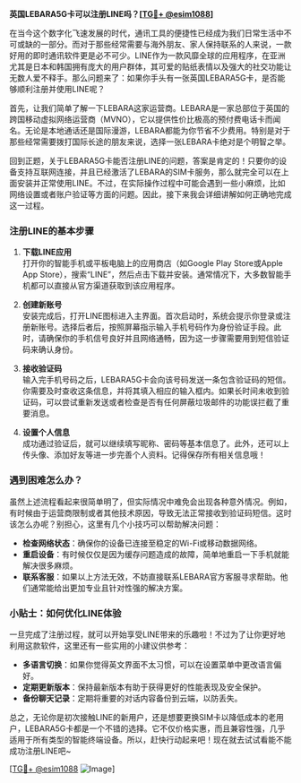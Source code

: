**英国LEBARA5G卡可以注册LINE吗？[[TG💪+ @esim1088](https://t.me/s/esim1088)]**

在当今这个数字化飞速发展的时代，通讯工具的便捷性已经成为我们日常生活中不可或缺的一部分。而对于那些经常需要与海外朋友、家人保持联系的人来说，一款好用的即时通讯软件更是必不可少。LINE作为一款风靡全球的应用程序，在亚洲尤其是日本和韩国拥有庞大的用户群体，其可爱的贴纸表情以及强大的社交功能让无数人爱不释手。那么问题来了：如果你手头有一张英国LEBARA5G卡，是否能够顺利注册并使用LINE呢？

首先，让我们简单了解一下LEBARA这家运营商。LEBARA是一家总部位于英国的跨国移动虚拟网络运营商（MVNO），它以提供性价比极高的预付费电话卡而闻名。无论是本地通话还是国际漫游，LEBARA都能为你节省不少费用。特别是对于那些经常需要拨打国际长途的朋友来说，选择一张LEBARA卡绝对是个明智之举。

回到正题，关于LEBARA5G卡能否注册LINE的问题，答案是肯定的！只要你的设备支持互联网连接，并且已经激活了LEBARA的SIM卡服务，那么就完全可以在上面安装并正常使用LINE。不过，在实际操作过程中可能会遇到一些小麻烦，比如网络设置或者账户验证等方面的问题。因此，接下来我会详细讲解如何正确地完成这一过程。

### 注册LINE的基本步骤

1. **下载LINE应用**  
   打开你的智能手机或平板电脑上的应用商店（如Google Play Store或Apple App Store），搜索“LINE”，然后点击下载并安装。通常情况下，大多数智能手机都可以直接从官方渠道获取到该应用程序。

2. **创建新账号**  
   安装完成后，打开LINE图标进入主界面。首次启动时，系统会提示你登录或注册新账号。选择后者后，按照屏幕指示输入手机号码作为身份验证手段。此时，请确保你的手机信号良好并且网络通畅，因为这一步骤需要用到短信验证码来确认身份。

3. **接收验证码**  
   输入完手机号码之后，LEBARA5G卡会向该号码发送一条包含验证码的短信。你需要及时查收这条信息，并将其填入相应的输入框内。如果长时间未收到验证码，可以尝试重新发送或者检查是否有任何屏蔽垃圾邮件的功能误拦截了重要消息。

4. **设置个人信息**  
   成功通过验证后，就可以继续填写昵称、密码等基本信息了。此外，还可以上传头像、添加好友等进一步完善个人资料。记得保存所有相关信息哦！

### 遇到困难怎么办？

虽然上述流程看起来很简单明了，但实际情况中难免会出现各种意外情况。例如，有时候由于运营商限制或者其他技术原因，导致无法正常接收到验证码短信。这时该怎么办呢？别担心，这里有几个小技巧可以帮助解决问题：

- **检查网络状态**：确保你的设备已连接至稳定的Wi-Fi或移动数据网络。
- **重启设备**：有时候仅仅是因为缓存问题造成的故障，简单地重启一下手机就能解决很多麻烦。
- **联系客服**：如果以上方法无效，不妨直接联系LEBARA官方客服寻求帮助。他们通常能给出更加专业且针对性强的解决方案。

### 小贴士：如何优化LINE体验

一旦完成了注册过程，就可以开始享受LINE带来的乐趣啦！不过为了让你更好地利用这款软件，这里还有一些实用的小建议供参考：

- **多语言切换**：如果你觉得英文界面不太习惯，可以在设置菜单中更改语言偏好。
- **定期更新版本**：保持最新版本有助于获得更好的性能表现及安全保护。
- **备份聊天记录**：定期将重要的对话内容备份到云端，以防丢失。

总之，无论你是初次接触LINE的新用户，还是想要更换SIM卡以降低成本的老用户，LEBARA5G卡都是一个不错的选择。它不仅价格实惠，而且兼容性强，几乎适用于所有类型的智能终端设备。所以，赶快行动起来吧！现在就去试试看能不能成功注册LINE吧~

[[TG💪+ @esim1088](https://t.me/s/esim1088) ![Image](https://i.postimg.cc/4NQfJmqS/Snipaste-2025-05-13-00-14-12.png)]